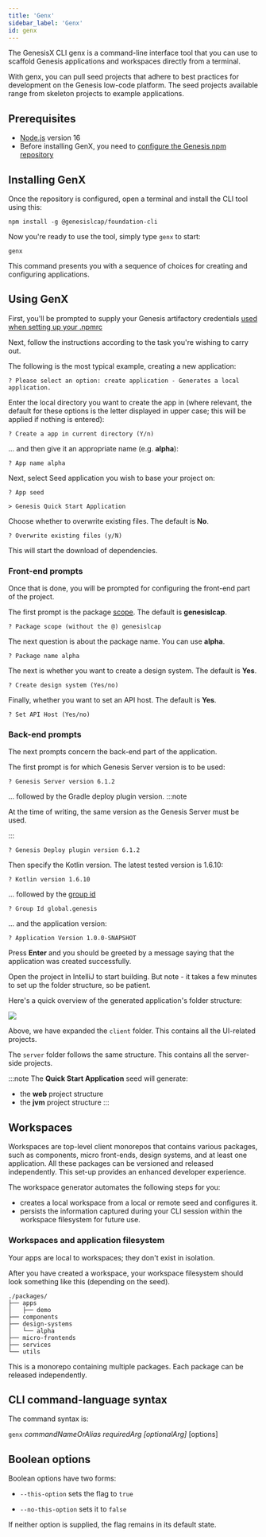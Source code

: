 ```yaml
---
title: 'Genx'
sidebar_label: 'Genx'
id: genx
---
```




The GenesisX CLI genx is a command-line interface tool that you can use to scaffold Genesis applications and workspaces directly from a terminal. 

With genx, you can pull seed projects that adhere to best practices for development on the Genesis low-code platform. The seed projects available range from skeleton projects to example applications.

## Prerequisites

- [Node.js](https://nodejs.org/en/download/) version 16
- Before installing GenX, you need to [configure the Genesis npm repository](/getting-started/quick-start/hardware-and-software/#npmrc-set-up)

## Installing GenX

Once the repository is configured, open a terminal and install the CLI tool using this:

```shell
npm install -g @genesislcap/foundation-cli
```

Now you're ready to use the tool, simply type `genx` to start:

```shell
genx
```

This command presents you with a sequence of choices for creating and configuring applications.

## Using GenX

First, you'll be prompted to supply your Genesis artifactory credentials [used when setting up your .npmrc](/getting-started/quick-start/hardware-and-software/#npmrc-set-up)

Next, follow the instructions according to the task you're wishing to carry out.

The following is the most typical example, creating a new application:

```shell
? Please select an option: create application - Generates a local application.
```

Enter the local directory you want to create the app in (where relevant, the default for these options is the letter displayed in upper case; this will be applied if nothing is entered):

```shell
? Create a app in current directory (Y/n)
```

... and then give it an appropriate name (e.g. **alpha**):
```shell
? App name alpha
```

Next, select Seed application you wish to base your project on:
```shell
? App seed

> Genesis Quick Start Application
```

Choose whether to overwrite existing files. The default is **No**.
```shell
? Overwrite existing files (y/N)
```

This will start the download of dependencies.

### Front-end prompts
Once that is done, you will be prompted for configuring the front-end part of the project.

The first prompt is the package [scope](https://docs.npmjs.com/cli/v8/using-npm/scope). The default is **genesislcap**.
```shell
? Package scope (without the @) genesislcap
```

The next question is about the package name. You can use **alpha**.
```shell
? Package name alpha
```

The next is whether you want to create a design system. The default is **Yes**.
```shell
? Create design system (Yes/no)
```

Finally, whether you want to set an API host. The default is **Yes**.
```shell
? Set API Host (Yes/no)
```

### Back-end prompts
The next prompts concern the back-end part of the application.

The first prompt is for which Genesis Server version is to be used:
```shell
? Genesis Server version 6.1.2
```

... followed by the Gradle deploy plugin version.
:::note

At the time of writing, the same version as the Genesis Server must be used.

:::

```shell
? Genesis Deploy plugin version 6.1.2
```

Then specify the Kotlin version. The latest tested version is 1.6.10:
```shell
? Kotlin version 1.6.10
```

... followed by the [group id](https://maven.apache.org/guides/mini/guide-naming-conventions.html)
```shell
? Group Id global.genesis
```

... and the application version:
```shell
? Application Version 1.0.0-SNAPSHOT
```

Press **Enter** and you should be greeted by a message saying that the application was created successfully.

Open the project in IntelliJ to start building. But note - it takes a few minutes to set up the folder structure, so be patient.

Here's a quick overview of the generated application's folder structure:

![](/img/create-application-folder-overview.png)

Above, we have expanded the `client` folder. This contains all the UI-related projects.

The `server` folder follows the same structure. This contains all the server-side projects.

:::note
The **Quick Start Application** seed will generate:

- the **web** project structure
- the **jvm** project structure
:::

## Workspaces
Workspaces are top-level client monorepos that contains various packages, such as components, micro front-ends, design systems, and at least one application. All these packages can be versioned and released independently. This set-up provides an enhanced developer experience.

The workspace generator automates the following steps for you:

- creates a local workspace from a local or remote seed and configures it.
- persists the information captured during your CLI session within the workspace filesystem for future use.

### Workspaces and application filesystem
Your apps are local to workspaces; they don't exist in isolation.

After you have created a workspace, your workspace filesystem should look something like this (depending on the seed).

```
./packages/
├── apps
│   ├── demo
├── components
├── design-systems
│   └── alpha
├── micro-frontends
├── services
└── utils
```

This is a monorepo containing multiple packages. Each package can be released independently.

## CLI command-language syntax

The command syntax is:

`genx` _commandNameOrAlias requiredArg [optionalArg]_ [options]


## Boolean options
Boolean options have two forms:

* `--this-option` sets the flag to `true`

* `--no-this-option` sets it to `false`

If neither option is supplied, the flag remains in its default state.